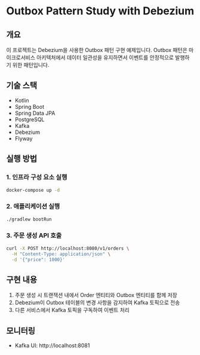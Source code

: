 # Outbox Pattern Study with Debezium

## 개요

이 프로젝트는 Debezium을 사용한 Outbox 패턴 구현 예제입니다. Outbox 패턴은 마이크로서비스 아키텍처에서 데이터 일관성을 유지하면서 이벤트를 안정적으로 발행하기 위한 패턴입니다.

## 기술 스택

- Kotlin
- Spring Boot
- Spring Data JPA
- PostgreSQL
- Kafka
- Debezium
- Flyway

## 실행 방법

### 1. 인프라 구성 요소 실행

```bash
docker-compose up -d
```

### 2. 애플리케이션 실행

```bash
./gradlew bootRun
```

### 3. 주문 생성 API 호출

```bash
curl -X POST http://localhost:8080/v1/orders \
  -H "Content-Type: application/json" \
  -d '{"price": 1000}'
```

## 구현 내용

1. 주문 생성 시 트랜잭션 내에서 Order 엔티티와 Outbox 엔티티를 함께 저장
2. Debezium이 Outbox 테이블의 변경 사항을 감지하여 Kafka 토픽으로 전송
3. 다른 서비스에서 Kafka 토픽을 구독하여 이벤트 처리

## 모니터링

- Kafka UI: http://localhost:8081
